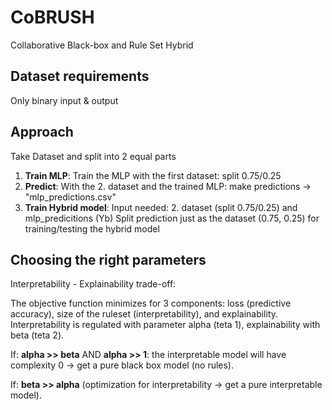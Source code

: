 # CoBRUSH
Collaborative Black-box and Rule Set Hybrid

## Dataset requirements
Only binary input & output

## Approach

Take Dataset and split into 2 equal parts

1. **Train MLP**:
Train the MLP with the first dataset: split 0.75/0.25
2. **Predict**:
With the 2. dataset and the trained MLP: make predictions -> "mlp_predictions.csv"
3. **Train Hybrid model**:
Input needed: 2. dataset (split 0.75/0.25) and mlp_predicitions (Yb)
Split prediction just as the dataset (0.75, 0.25) for training/testing the hybrid model

## Choosing the right parameters

Interpretability - Explainability trade-off:

The objective function minimizes for 3 components: loss (predictive accuracy), size of the ruleset (interpretability), and explainability.
Interpretability is regulated with parameter alpha (teta 1), explainability with beta (teta 2).

If: **alpha >> beta** AND **alpha >> 1**: the interpretable model will have complexity 0 -> get a pure black box model (no rules).

If: **beta >> alpha** (optimization for interpretability -> get a pure interpretable model).
